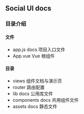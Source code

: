 ## Social UI docs

### 目录介绍

#### 文件

- app.js        docs 项目入口文件
- App.vue       Vue 根组件

#### 目录

- views         组件文档与演示页
- router        路由配置
- lib           docs 公用库文件
- components    docs 共用组件文件
- assets        docs 静态文件
